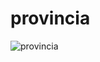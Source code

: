 # provincia
![provincia](https://github.com/adillo8/provincia/assets/145549797/03278963-7440-4c95-bd30-97b0d4ba9bcc)
